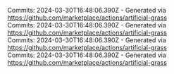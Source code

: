 Commits: 2024-03-30T16:48:06.390Z - Generated via https://github.com/marketplace/actions/artificial-grass
<br>
Commits: 2024-03-30T16:48:06.390Z - Generated via https://github.com/marketplace/actions/artificial-grass
<br>
Commits: 2024-03-30T16:48:06.390Z - Generated via https://github.com/marketplace/actions/artificial-grass
<br>
Commits: 2024-03-30T16:48:06.390Z - Generated via https://github.com/marketplace/actions/artificial-grass
<br>
